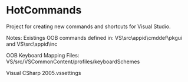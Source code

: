 # HotCommands

Project for creating new commands and shortcuts for Visual Studio.

Notes:
Existings OOB commands defined in: 
VS\src\appid\cmddef\pkgui and 
VS\src\appid\inc


OOB Keyboard Mapping Files:
VS/src/VSCommonContent/profiles/keyboardSchemes

Visual CSharp 2005.vssettings
